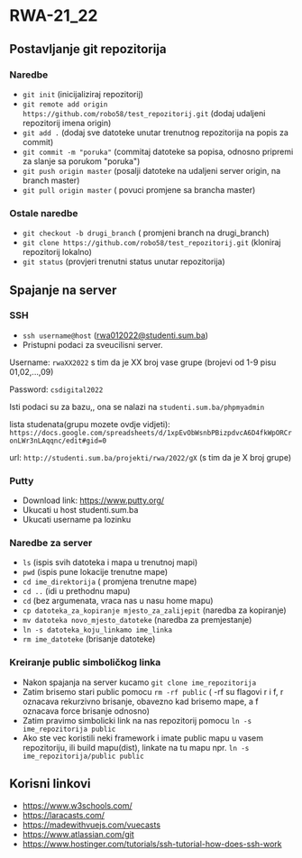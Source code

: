 # RWA-21_22

## Postavljanje git repozitorija
### Naredbe
- `git init` (inicijaliziraj repozitorij)
- `git remote add origin https://github.com/robo58/test_repozitorij.git` (dodaj udaljeni repozitorij imena origin)
- `git add .` (dodaj sve datoteke unutar trenutnog repozitorija na popis za commit)
- `git commit -m "poruka"` (commitaj datoteke sa popisa, odnosno pripremi za slanje sa porukom "poruka")
- `git push origin master` (posalji datoteke na udaljeni server origin, na branch master)
- `git pull origin master` ( povuci promjene sa brancha master)

### Ostale naredbe
- `git checkout -b drugi_branch` ( promjeni branch na drugi_branch)
- `git clone https://github.com/robo58/test_repozitorij.git` (kloniraj repozitorij lokalno)
- `git status` (provjeri trenutni status unutar repozitorija)

## Spajanje na server
### SSH
- `ssh username@host` (rwa012022@studenti.sum.ba)
- Pristupni podaci za sveucilisni server.

Username: `rwaXX2022` s tim da je XX broj vase grupe (brojevi od 1-9 pisu 01,02,...,09)

Password: `csdigital2022`

Isti podaci su za bazu,, ona se nalazi na `studenti.sum.ba/phpmyadmin`

lista studenata(grupu mozete ovdje vidjeti): `https://docs.google.com/spreadsheets/d/1xpEvObWsnbPBizpdvcA6D4fkWpORCronLWr3nLAqqnc/edit#gid=0`

url: `http://studenti.sum.ba/projekti/rwa/2022/gX` (s tim da je X broj grupe)

### Putty
- Download link: https://www.putty.org/
- Ukucati u host studenti.sum.ba
- Ukucati username pa lozinku

### Naredbe za server
- `ls` (ispis svih datoteka i mapa u trenutnoj mapi)
- `pwd` (ispis pune lokacije trenutne mape)
- `cd ime_direktorija` ( promjena trenutne mape)
- `cd ..` (idi u prethodnu mapu)
- `cd` (bez argumenata, vraca nas u nasu home mapu)
- `cp datoteka_za_kopiranje mjesto_za_zalijepit` (naredba za kopiranje)
- `mv datoteka novo_mjesto_datoteke` (naredba za premjestanje)
- `ln -s datoteka_koju_linkamo ime_linka`
- `rm ime_datoteke` (brisanje datoteke)

### Kreiranje public simboličkog linka
- Nakon spajanja na server kucamo `git clone ime_repozitorija`
- Zatim brisemo stari public pomocu `rm -rf public` ( -rf su flagovi r i f, r oznacava rekurzivno brisanje, obavezno kad brisemo mape, a f oznacava force brisanje odnosno)
- Zatim pravimo simbolicki link na nas repozitorij pomocu `ln -s ime_repozitorija public`
- Ako ste vec koristili neki framework i imate public mapu u vasem repozitoriju, ili build mapu(dist), linkate na tu mapu npr. `ln -s ime_repozitorija/public public`

## Korisni linkovi
- https://www.w3schools.com/
- https://laracasts.com/
- https://madewithvuejs.com/vuecasts
- https://www.atlassian.com/git
- https://www.hostinger.com/tutorials/ssh-tutorial-how-does-ssh-work
